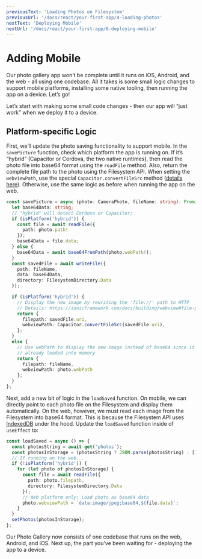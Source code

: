 ```yaml
---
previousText: 'Loading Photos on Filesystem'
previousUrl: '/docs/react/your-first-app/4-loading-photos'
nextText: 'Deploying Mobile'
nextUrl: '/docs/react/your-first-app/6-deploying-mobile'
---
```


# Adding Mobile

Our photo gallery app won’t be complete until it runs on iOS, Android, and the web - all using one codebase. All it takes is some small logic changes to support mobile platforms, installing some native tooling, then running the app on a device. Let’s go!

Let’s start with making some small code changes - then our app will “just work” when we deploy it to a device.

## Platform-specific Logic

First, we’ll update the photo saving functionality to support mobile. In the `savePicture` function, check which platform the app is running on. If it’s “hybrid” (Capacitor or Cordova, the two native runtimes), then read the photo file into base64 format using the `readFile` method. Also, return the complete file path to the photo using the Filesystem API. When setting the `webviewPath`, use the special `Capacitor.convertFileSrc` method ([details here](https://ionicframework.com/docs/core-concepts/webview#file-protocol)). Otherwise, use the same logic as before when running the app on the web.

```typescript
const savePicture = async (photo: CameraPhoto, fileName: string): Promise<Photo> => {
  let base64Data: string;
  // "hybrid" will detect Cordova or Capacitor;
  if (isPlatform('hybrid')) {
    const file = await readFile({
      path: photo.path!
    });
    base64Data = file.data;
  } else {
    base64Data = await base64FromPath(photo.webPath!);
  }
  const savedFile = await writeFile({
    path: fileName,
    data: base64Data,
    directory: FilesystemDirectory.Data
  });

  if (isPlatform('hybrid')) {
    // Display the new image by rewriting the 'file://' path to HTTP
    // Details: https://ionicframework.com/docs/building/webview#file-protocol
    return {
      filepath: savedFile.uri,
      webviewPath: Capacitor.convertFileSrc(savedFile.uri),
    };
  }
  else {
    // Use webPath to display the new image instead of base64 since it's
    // already loaded into memory
    return {
      filepath: fileName,
      webviewPath: photo.webPath
    };
  }
};
```

Next, add a new bit of logic in the `loadSaved` function. On mobile, we can directly point to each photo file on the Filesystem and display them automatically. On the web, however, we must read each image from the Filesystem into base64 format. This is because the Filesystem API uses [IndexedDB](https://developer.mozilla.org/en-US/docs/Web/API/IndexedDB_API) under the hood. Update the `loadSaved` function inside of `useEffect` to:

```typescript
const loadSaved = async () => {
  const photosString = await get('photos');
  const photosInStorage = (photosString ? JSON.parse(photosString) : []) as Photo[];
  // If running on the web...
  if (!isPlatform('hybrid')) {
    for (let photo of photosInStorage) {
      const file = await readFile({
        path: photo.filepath,
        directory: FilesystemDirectory.Data
      });
      // Web platform only: Load photo as base64 data
      photo.webviewPath = `data:image/jpeg;base64,${file.data}`;
    }
  }
  setPhotos(photosInStorage);
};
```

Our Photo Gallery now consists of one codebase that runs on the web, Android, and iOS. Next up, the part you’ve been waiting for - deploying the app to a device.
